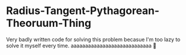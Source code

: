 # Radius-Tangent-Pythagorean-Theoruum-Thing
Very badly written code for solving this problem becasue I'm too lazy to solve it myself every time.
aaaaaaaaaaaaaaaaaaaaaaaaaaaa
🍭
